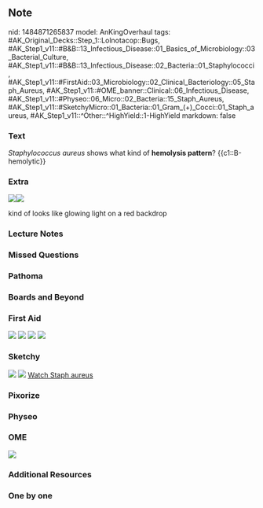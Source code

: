 ## Note
nid: 1484871265837
model: AnKingOverhaul
tags: #AK_Original_Decks::Step_1::Lolnotacop::Bugs, #AK_Step1_v11::#B&B::13_Infectious_Disease::01_Basics_of_Microbiology::03_Bacterial_Culture, #AK_Step1_v11::#B&B::13_Infectious_Disease::02_Bacteria::01_Staphylococci, #AK_Step1_v11::#FirstAid::03_Microbiology::02_Clinical_Bacteriology::05_Staph_Aureus, #AK_Step1_v11::#OME_banner::Clinical::06_Infectious_Disease, #AK_Step1_v11::#Physeo::06_Micro::02_Bacteria::15_Staph_Aureus, #AK_Step1_v11::#SketchyMicro::01_Bacteria::01_Gram_(+)_Cocci::01_Staph_aureus, #AK_Step1_v11::^Other::^HighYield::1-HighYield
markdown: false

### Text
<i>Staphylococcus aureus</i> shows what kind of <b>hemolysis
pattern</b>? {{c1::B-hemolytic}}

### Extra
<img src="paste-32061930865059.jpg"><img src=
"paste-32173600014517.jpg">
<div>
  kind of looks like glowing light on a red backdrop
</div>

### Lecture Notes


### Missed Questions


### Pathoma


### Boards and Beyond


### First Aid
<img src="tmpdsrb2kjs.png"> <img src="tmp7sru76e7.png"> <img src=
"tmpndoxus3v.png"> <img src="tmptti6wvf3.png">

### Sketchy
<img src="paste-445864849965057.jpg"> <img src=
"Screen%20Shot%202019-09-26%20at%208.12.52%20AM.png"> <a href=
"https://dashboard.sketchy.com/study/medical/courses/medical-microbiology/units/medical-microbiology-bacteria/videos/medical-microbiology-bacteria-gram-positive-cocci-staphylococcus-aureus?utm_source=anki&utm_medium=partnership&utm_campaign=february_update&utm_content=medical">
Watch Staph aureus</a>

### Pixorize


### Physeo


### OME
<div class="ome-widget">
  <a href=
  "https://onlinemeded.org/spa/infectious-disease?ref=anki"><img src="_OME_AnkiFlashcards_Topic_5.png"></a>
</div>

### Additional Resources


### One by one

